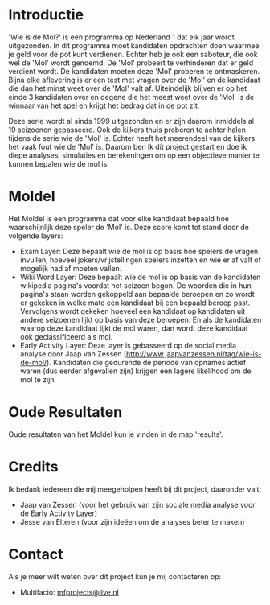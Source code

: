 # Introductie
'Wie is de Mol?' is een programma op Nederland 1 dat elk jaar wordt uitgezonden. In dit programma moet kandidaten opdrachten doen waarmee je geld voor de pot kunt verdienen. Echter heb je ook een saboteur, die ook wel de 'Mol' wordt genoemd. De 'Mol' probeert te verhinderen dat er geld verdient wordt. De kandidaten moeten deze 'Mol' proberen te ontmaskeren. Bijna elke aflevering is er een test met vragen over de 'Mol' en de kandidaat die dan het minst weet over de 'Mol' valt af. Uiteindelijk blijven er op het einde 3 kandidaten over en degene die het meest weet over de 'Mol' is de winnaar van het spel en krijgt het bedrag dat in de pot zit. 

Deze serie wordt al sinds 1999 uitgezonden en er zijn daarom inmiddels al 19 seizoenen gepasseerd. Ook de kijkers thuis proberen te achter halen tijdens de serie wie de 'Mol' is. Echter heeft het meerendeel van de kijkers het vaak fout wie de 'Mol' is. Daarom ben ik dit project gestart en doe ik diepe analyses, simulaties en berekeningen om op een objectieve manier te kunnen bepalen wie de mol is.

# Moldel
Het Moldel is een programma dat voor elke kandidaat bepaald hoe waarschijnlijk deze speler de 'Mol' is. Deze score komt tot stand door de volgende layers:
* Exam Layer: Deze bepaalt wie de mol is op basis hoe spelers de vragen invullen, hoeveel jokers/vrijstellingen spelers inzetten en wie er af valt of mogelijk had af moeten vallen.
* Wiki Word Layer: Deze bepaalt wie de mol is op basis van de kandidaten wikipedia pagina's voordat het seizoen begon. De woorden die in hun pagina's staan worden gekoppeld aan bepaalde beroepen en zo wordt er gekeken in welke mate een kandidaat bij een bepaald beroep past. Vervolgens wordt gekeken hoeveel een kandidaat op kandidaten uit andere seizoenen lijkt op basis van deze beroepen. En als de kandidaten waarop deze kandidaat lijkt de mol waren, dan wordt deze kandidaat ook geclassificeerd als mol.
* Early Activity Layer: Deze layer is gebasseerd op de social media analyse door Jaap van Zessen (http://www.jaapvanzessen.nl/tag/wie-is-de-mol/). Kandidaten die gedurende de periode van opnames actief waren (dus eerder afgevallen zijn) krijgen een lagere likelihood om de mol te zijn.

# Oude Resultaten
Oude resultaten van het Moldel kun je vinden in de map 'results'.

# Credits
Ik bedank iedereen die mij meegeholpen heeft bij dit project, daaronder valt:
* Jaap van Zessen (voor het gebruik van zijn sociale media analyse voor de Early Activity Layer)
* Jesse van Elteren (voor zijn ideëen om de analyses beter te maken) 

# Contact
Als je meer wilt weten over dit project kun je mij contacteren op:
* Multifacio: mfprojects@live.nl
